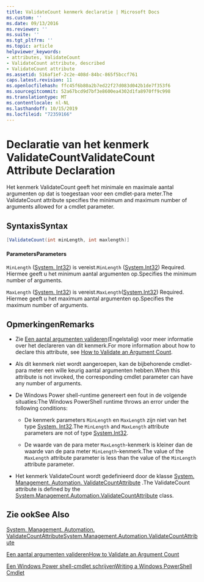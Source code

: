 ```yaml
---
title: ValidateCount kenmerk declaratie | Microsoft Docs
ms.custom: ''
ms.date: 09/13/2016
ms.reviewer: ''
ms.suite: ''
ms.tgt_pltfrm: ''
ms.topic: article
helpviewer_keywords:
- attributes, ValidateCount
- ValidateCount attribute, described
- ValidateCount attribute
ms.assetid: 516af1ef-2c2e-408d-84bc-865f5bccf761
caps.latest.revision: 11
ms.openlocfilehash: ffc45f6b80a2b7ed22f27d083d042b1de7f353f6
ms.sourcegitcommit: 52a67bcd9d7bf3e8600ea4302d1fa8970ff9c998
ms.translationtype: MT
ms.contentlocale: nl-NL
ms.lasthandoff: 10/15/2019
ms.locfileid: "72359166"
---
```

# <a name="validatecount-attribute-declaration"></a><span data-ttu-id="f4745-102">Declaratie van het kenmerk ValidateCount</span><span class="sxs-lookup"><span data-stu-id="f4745-102">ValidateCount Attribute Declaration</span></span>

<span data-ttu-id="f4745-103">Het kenmerk ValidateCount geeft het minimale en maximale aantal argumenten op dat is toegestaan voor een cmdlet-para meter.</span><span class="sxs-lookup"><span data-stu-id="f4745-103">The ValidateCount attribute specifies the minimum and maximum number of arguments allowed for a cmdlet parameter.</span></span>

## <a name="syntax"></a><span data-ttu-id="f4745-104">Syntaxis</span><span class="sxs-lookup"><span data-stu-id="f4745-104">Syntax</span></span>

```csharp
[ValidateCount(int minLength, int maxlength)]
```

#### <a name="parameters"></a><span data-ttu-id="f4745-105">Parameters</span><span class="sxs-lookup"><span data-stu-id="f4745-105">Parameters</span></span>

<span data-ttu-id="f4745-106">`MinLength` ([System. Int32][]) is vereist.</span><span class="sxs-lookup"><span data-stu-id="f4745-106">`MinLength` ([System.Int32][]) Required.</span></span> <span data-ttu-id="f4745-107">Hiermee geeft u het minimum aantal argumenten op.</span><span class="sxs-lookup"><span data-stu-id="f4745-107">Specifies the minimum number of arguments.</span></span>

<span data-ttu-id="f4745-108">`MaxLength` ([System. Int32][]) is vereist.</span><span class="sxs-lookup"><span data-stu-id="f4745-108">`MaxLength`([System.Int32][]) Required.</span></span> <span data-ttu-id="f4745-109">Hiermee geeft u het maximum aantal argumenten op.</span><span class="sxs-lookup"><span data-stu-id="f4745-109">Specifies the maximum number of arguments.</span></span>

## <a name="remarks"></a><span data-ttu-id="f4745-110">Opmerkingen</span><span class="sxs-lookup"><span data-stu-id="f4745-110">Remarks</span></span>

- <span data-ttu-id="f4745-111">Zie [Een aantal argumenten valideren][](Engelstalig) voor meer informatie over het declareren van dit kenmerk.</span><span class="sxs-lookup"><span data-stu-id="f4745-111">For more information about how to declare this attribute, see [How to Validate an Argument Count][].</span></span>

- <span data-ttu-id="f4745-112">Als dit kenmerk niet wordt aangeroepen, kan de bijbehorende cmdlet-para meter een wille keurig aantal argumenten hebben.</span><span class="sxs-lookup"><span data-stu-id="f4745-112">When this attribute is not invoked, the corresponding cmdlet parameter can have any number of arguments.</span></span>

- <span data-ttu-id="f4745-113">De Windows Power shell-runtime genereert een fout in de volgende situaties:</span><span class="sxs-lookup"><span data-stu-id="f4745-113">The Windows PowerShell runtime throws an error under the following conditions:</span></span>

    - <span data-ttu-id="f4745-114">De kenmerk parameters `MinLength` en `MaxLength` zijn niet van het type [System. Int32][].</span><span class="sxs-lookup"><span data-stu-id="f4745-114">The `MinLength` and `MaxLength` attribute parameters are not of type [System.Int32][].</span></span>

    - <span data-ttu-id="f4745-115">De waarde van de para meter `MaxLength`-kenmerk is kleiner dan de waarde van de para meter `MinLength`-kenmerk.</span><span class="sxs-lookup"><span data-stu-id="f4745-115">The value of the `MaxLength` attribute parameter is less than the value of the `MinLength` attribute parameter.</span></span>

- <span data-ttu-id="f4745-116">Het kenmerk ValidateCount wordt gedefinieerd door de klasse [System. Management. Automation. ValidateCountAttribute][] .</span><span class="sxs-lookup"><span data-stu-id="f4745-116">The ValidateCount attribute is defined by the [System.Management.Automation.ValidateCountAttribute][] class.</span></span>

## <a name="see-also"></a><span data-ttu-id="f4745-117">Zie ook</span><span class="sxs-lookup"><span data-stu-id="f4745-117">See Also</span></span>

<span data-ttu-id="f4745-118">[System. Management. Automation. ValidateCountAttribute][]</span><span class="sxs-lookup"><span data-stu-id="f4745-118">[System.Management.Automation.ValidateCountAttribute][]</span></span>

<span data-ttu-id="f4745-119">[Een aantal argumenten valideren][]</span><span class="sxs-lookup"><span data-stu-id="f4745-119">[How to Validate an Argument Count][]</span></span>

<span data-ttu-id="f4745-120">[Een Windows Power shell-cmdlet schrijven][]</span><span class="sxs-lookup"><span data-stu-id="f4745-120">[Writing a Windows PowerShell Cmdlet][]</span></span>

[Een aantal argumenten valideren]: how-to-validate-an-argument-count.md
[How to Validate an Argument Count]: how-to-validate-an-argument-count.md
[Een Windows Power shell-cmdlet schrijven]: writing-a-windows-powershell-cmdlet.md
[Writing a Windows PowerShell Cmdlet]: writing-a-windows-powershell-cmdlet.md

[System. Int32]: /dotnet/api/System.Int32
[System.Int32]: /dotnet/api/System.Int32
[System. Management. Automation. ValidateCountAttribute]: /dotnet/api/System.Management.Automation.ValidateCountAttribute
[System.Management.Automation.ValidateCountAttribute]: /dotnet/api/System.Management.Automation.ValidateCountAttribute
